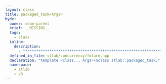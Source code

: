 ```yaml
---
layout: class
title: packaged_task<Args>
hyde:
  owner: sean-parent
  brief: __MISSING__
  tags:
    - class
  inline:
    description:
      - "***********************************************************************************************"
  defined_in_file: stlab/concurrency/future.hpp
  declaration: "template <class... Args>\nclass stlab::packaged_task;"
  namespace:
    - stlab
    - v3
---
```

